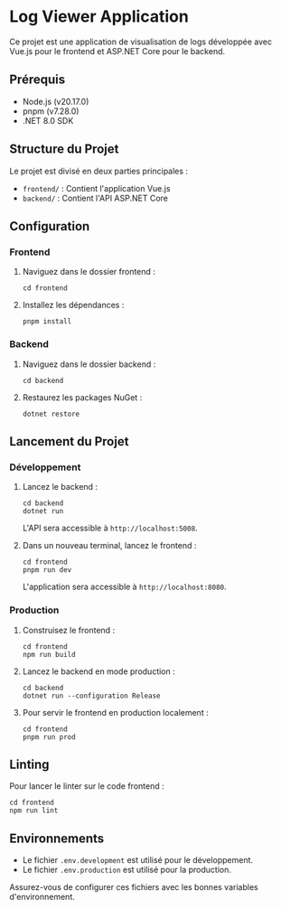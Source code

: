 # Log Viewer Application

Ce projet est une application de visualisation de logs développée avec Vue.js pour le frontend et ASP.NET Core pour le backend.

## Prérequis

- Node.js (v20.17.0)
- pnpm (v7.28.0)
- .NET 8.0 SDK

## Structure du Projet

Le projet est divisé en deux parties principales :

- `frontend/` : Contient l'application Vue.js
- `backend/` : Contient l'API ASP.NET Core

## Configuration

### Frontend

1. Naviguez dans le dossier frontend :
   ```
   cd frontend
   ```

2. Installez les dépendances :
   ```
   pnpm install
   ```

### Backend

1. Naviguez dans le dossier backend :
   ```
   cd backend
   ```

2. Restaurez les packages NuGet :
   ```
   dotnet restore
   ```

## Lancement du Projet

### Développement

1. Lancez le backend :
   ```
   cd backend
   dotnet run
   ```
   L'API sera accessible à `http://localhost:5008`.

2. Dans un nouveau terminal, lancez le frontend :
   ```
   cd frontend
   pnpm run dev
   ```
   L'application sera accessible à `http://localhost:8080`.

### Production

1. Construisez le frontend :
   ```
   cd frontend
   npm run build
   ```

2. Lancez le backend en mode production :
   ```
   cd backend
   dotnet run --configuration Release
   ```

3. Pour servir le frontend en production localement :
   ```
   cd frontend
   pnpm run prod
   ```

## Linting

Pour lancer le linter sur le code frontend :
```
cd frontend
npm run lint
```

## Environnements

- Le fichier `.env.development` est utilisé pour le développement.
- Le fichier `.env.production` est utilisé pour la production.

Assurez-vous de configurer ces fichiers avec les bonnes variables d'environnement.
